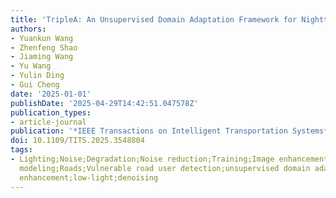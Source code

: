 ```yaml
---
title: 'TripleA: An Unsupervised Domain Adaptation Framework for Nighttime VRU Detection'
authors:
- Yuankun Wang
- Zhenfeng Shao
- Jiaming Wang
- Yu Wang
- Yulin Ding
- Gui Cheng
date: '2025-01-01'
publishDate: '2025-04-29T14:42:51.047578Z'
publication_types:
- article-journal
publication: '*IEEE Transactions on Intelligent Transportation Systems*'
doi: 10.1109/TITS.2025.3548804
tags:
- Lighting;Noise;Degradation;Noise reduction;Training;Image enhancement;Annotations;Detectors;Atmospheric
  modeling;Roads;Vulnerable road user detection;unsupervised domain adaptation;image
  enhancement;low-light;denoising
---
```

